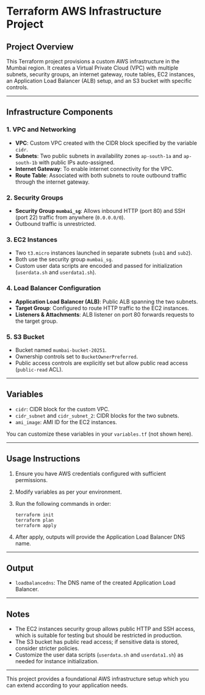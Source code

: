 # Terraform AWS Infrastructure Project

## Project Overview

This Terraform project provisions a custom AWS infrastructure in the Mumbai region. It creates a Virtual Private Cloud (VPC) with multiple subnets, security groups, an internet gateway, route tables, EC2 instances, an Application Load Balancer (ALB) setup, and an S3 bucket with specific controls.

---

## Infrastructure Components

### 1. VPC and Networking

- **VPC**: Custom VPC created with the CIDR block specified by the variable `cidr`.
- **Subnets**: Two public subnets in availability zones `ap-south-1a` and `ap-south-1b` with public IPs auto-assigned.
- **Internet Gateway**: To enable internet connectivity for the VPC.
- **Route Table**: Associated with both subnets to route outbound traffic through the internet gateway.

### 2. Security Groups

- **Security Group `mumbai_sg`**: Allows inbound HTTP (port 80) and SSH (port 22) traffic from anywhere (`0.0.0.0/0`).
- Outbound traffic is unrestricted.

### 3. EC2 Instances

- Two `t3.micro` instances launched in separate subnets (`sub1` and `sub2`).
- Both use the security group `mumbai_sg`.
- Custom user data scripts are encoded and passed for initialization (`userdata.sh` and `userdata1.sh`).

### 4. Load Balancer Configuration

- **Application Load Balancer (ALB)**: Public ALB spanning the two subnets.
- **Target Group**: Configured to route HTTP traffic to the EC2 instances.
- **Listeners & Attachments**: ALB listener on port 80 forwards requests to the target group.

### 5. S3 Bucket

- Bucket named `mumbai-bucket-20251`.
- Ownership controls set to `BucketOwnerPreferred`.
- Public access controls are explicitly set but allow public read access (`public-read` ACL).

---

## Variables

- `cidr`: CIDR block for the custom VPC.
- `cidr_subnet` and `cidr_subnet_2`: CIDR blocks for the two subnets.
- `ami_image`: AMI ID for the EC2 instances.

You can customize these variables in your `variables.tf` (not shown here).

---

## Usage Instructions

1. Ensure you have AWS credentials configured with sufficient permissions.
2. Modify variables as per your environment.
3. Run the following commands in order:

    ```
    terraform init
    terraform plan
    terraform apply
    ```
4. After apply, outputs will provide the Application Load Balancer DNS name.

---

## Output

- `loadbalancedns`: The DNS name of the created Application Load Balancer.

---

## Notes

- The EC2 instances security group allows public HTTP and SSH access, which is suitable for testing but should be restricted in production.
- The S3 bucket has public read access; if sensitive data is stored, consider stricter policies.
- Customize the user data scripts (`userdata.sh` and `userdata1.sh`) as needed for instance initialization.

---

This project provides a foundational AWS infrastructure setup which you can extend according to your application needs.
